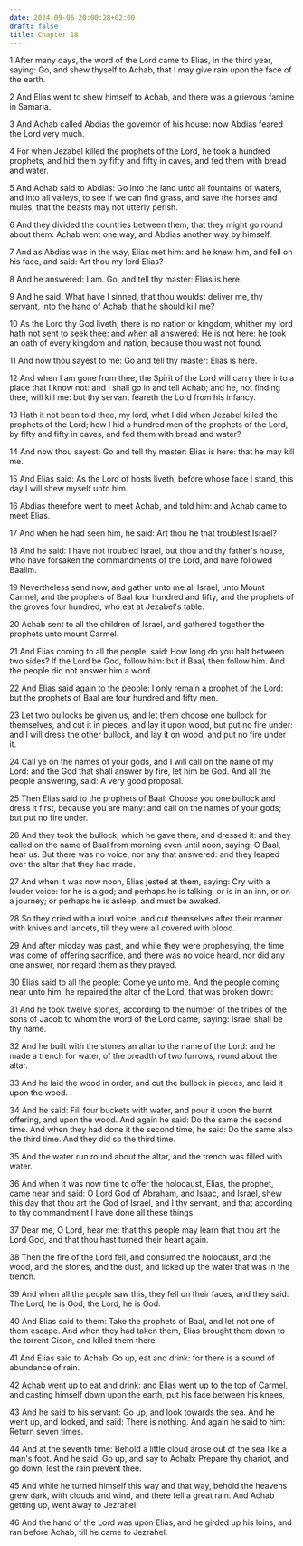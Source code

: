 ```yaml
---
date: 2024-09-06 20:00:28+02:00
draft: false
title: Chapter 18
---
```




1 After many days, the word of the Lord came to Elias, in the third year, saying: Go, and shew thyself to Achab, that I may give rain upon the face of the earth.

2 And Elias went to shew himself to Achab, and there was a grievous famine in Samaria.

3 And Achab called Abdias the governor of his house: now Abdias feared the Lord very much.

4 For when Jezabel killed the prophets of the Lord, he took a hundred prophets, and hid them by fifty and fifty in caves, and fed them with bread and water.

5 And Achab said to Abdias: Go into the land unto all fountains of waters, and into all valleys, to see if we can find grass, and save the horses and mules, that the beasts may not utterly perish.

6 And they divided the countries between them, that they might go round about them: Achab went one way, and Abdias another way by himself.

7 And as Abdias was in the way, Elias met him: and he knew him, and fell on his face, and said: Art thou my lord Elias?

8 And he answered: I am. Go, and tell thy master: Elias is here.

9 And he said: What have I sinned, that thou wouldst deliver me, thy servant, into the hand of Achab, that he should kill me?

10 As the Lord thy God liveth, there is no nation or kingdom, whither my lord hath not sent to seek thee: and when all answered: He is not here: he took an oath of every kingdom and nation, because thou wast not found.

11 And now thou sayest to me: Go and tell thy master: Elias is here.

12 And when I am gone from thee, the Spirit of the Lord will carry thee into a place that I know not: and I shall go in and tell Achab; and he, not finding thee, will kill me: but thy servant feareth the Lord from his infancy.

13 Hath it not been told thee, my lord, what I did when Jezabel killed the prophets of the Lord; how I hid a hundred men of the prophets of the Lord, by fifty and fifty in caves, and fed them with bread and water?

14 And now thou sayest: Go and tell thy master: Elias is here: that he may kill me.

15 And Elias said: As the Lord of hosts liveth, before whose face I stand, this day I will shew myself unto him.

16 Abdias therefore went to meet Achab, and told him: and Achab came to meet Elias.

17 And when he had seen him, he said: Art thou he that troublest Israel?

18 And he said: I have not troubled Israel, but thou and thy father's house, who have forsaken the commandments of the Lord, and have followed Baalim.

19 Nevertheless send now, and gather unto me all Israel, unto Mount Carmel, and the prophets of Baal four hundred and fifty, and the prophets of the groves four hundred, who eat at Jezabel's table.

20 Achab sent to all the children of Israel, and gathered together the prophets unto mount Carmel.

21 And Elias coming to all the people, said: How long do you halt between two sides? If the Lord be God, follow him: but if Baal, then follow him. And the people did not answer him a word.

22 And Elias said again to the people: I only remain a prophet of the Lord: but the prophets of Baal are four hundred and fifty men.

23 Let two bullocks be given us, and let them choose one bullock for themselves, and cut it in pieces, and lay it upon wood, but put no fire under: and I will dress the other bullock, and lay it on wood, and put no fire under it.

24 Call ye on the names of your gods, and I will call on the name of my Lord: and the God that shall answer by fire, let him be God. And all the people answering, said: A very good proposal.

25 Then Elias said to the prophets of Baal: Choose you one bullock and dress it first, because you are many: and call on the names of your gods; but put no fire under.

26 And they took the bullock, which he gave them, and dressed it: and they called on the name of Baal from morning even until noon, saying: O Baal, hear us. But there was no voice, nor any that answered: and they leaped over the altar that they had made.

27 And when it was now noon, Elias jested at them, saying: Cry with a louder voice: for he is a god; and perhaps he is talking, or is in an inn, or on a journey; or perhaps he is asleep, and must be awaked.

28 So they cried with a loud voice, and cut themselves after their manner with knives and lancets, till they were all covered with blood.

29 And after midday was past, and while they were prophesying, the time was come of offering sacrifice, and there was no voice heard, nor did any one answer, nor regard them as they prayed.

30 Elias said to all the people: Come ye unto me. And the people coming near unto him, he repaired the altar of the Lord, that was broken down:

31 And he took twelve stones, according to the number of the tribes of the sons of Jacob to whom the word of the Lord came, saying: Israel shall be thy name.

32 And he built with the stones an altar to the name of the Lord: and he made a trench for water, of the breadth of two furrows, round about the altar.

33 And he laid the wood in order, and cut the bullock in pieces, and laid it upon the wood.

34 And he said: Fill four buckets with water, and pour it upon the burnt offering, and upon the wood. And again he said: Do the same the second time. And when they had done it the second time, he said: Do the same also the third time. And they did so the third time.

35 And the water run round about the altar, and the trench was filled with water.

36 And when it was now time to offer the holocaust, Elias, the prophet, came near and said: O Lord God of Abraham, and Isaac, and Israel, shew this day that thou art the God of Israel, and I thy servant, and that according to thy commandment I have done all these things.

37 Dear me, O Lord, hear me: that this people may learn that thou art the Lord God, and that thou hast turned their heart again.

38 Then the fire of the Lord fell, and consumed the holocaust, and the wood, and the stones, and the dust, and licked up the water that was in the trench.

39 And when all the people saw this, they fell on their faces, and they said: The Lord, he is God; the Lord, he is God.

40 And Elias said to them: Take the prophets of Baal, and let not one of them escape. And when they had taken them, Elias brought them down to the torrent Cison, and killed them there.

41 And Elias said to Achab: Go up, eat and drink: for there is a sound of abundance of rain.

42 Achab went up to eat and drink: and Elias went up to the top of Carmel, and casting himself down upon the earth, put his face between his knees,

43 And he said to his servant: Go up, and look towards the sea. And he went up, and looked, and said: There is nothing. And again he said to him: Return seven times.

44 And at the seventh time: Behold a little cloud arose out of the sea like a man's foot. And he said: Go up, and say to Achab: Prepare thy chariot, and go down, lest the rain prevent thee.

45 And while he turned himself this way and that way, behold the heavens grew dark, with clouds and wind, and there fell a great rain. And Achab getting up, went away to Jezrahel:

46 And the hand of the Lord was upon Elias, and he girded up his loins, and ran before Achab, till he came to Jezrahel.

